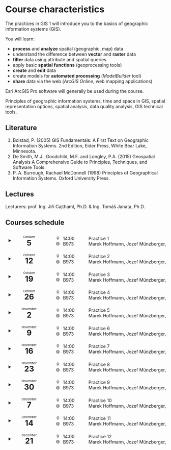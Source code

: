 # Course characteristics

The practices in GIS 1 will introduce you to the basics of geographic information systems (GIS).

You will learn:

- **process** and **analyze** spatial (geographic, map) data
- understand the difference between **vector** and **raster** data
- **filter** data using attribute and spatial queries
- apply basic **spatial functions** (geoprocessing tools)
- **create** and **edit** data
- create models for **automated processing** (_ModelBuilder_ tool)
- **share** data via the web (_ArcGIS Online_, web mapping applications)

Esri ArcGIS Pro software will generally be used during the course.

Principles of geographic information systems, time and space in GIS, spatial representation options, spatial analysis, data quality analysis, GIS technical tools.

## Literature

1. Bolstad, P. (2005) GIS Fundamentals: A First Text on Geographic Information Systems. 2nd Edition, Eider Press, White Bear Lake, Minnesota.
2. De Smith, M.J., Goodchild, M.F. and Longley, P.A. (2015) Geospatial Analysis A Comprehensive Guide to Principles, Techniques, and Software Tools.
3. P. A. Burrough, Rachael McDonnell (1998) Principles of Geographical Information Systems. Oxford University Press.

## Lectures

Lecturers: prof. Ing. Jiří Cajthaml, Ph.D. & Ing. Tomáš Janata, Ph.D.

<!-- <div class="container" style="">
  <div class="list_item" style="background-color:inherit;padding:10px;border-radius:10px;border:2px solid #ddd;">
    <div class="date" style="display:inline-block;text-align:center;color:var(--md-primary-fg-color);width:2.5rem;">
      <div class="month" style="font-size:.6rem;line-height:1.3;">leden</div>
      <div class="day" style="font-size:1.5rem;font-weight:bold;line-height:1;">28</div>
    </div>
    <div class="time_place" style="background-color:blue;display:inline-block">
      <div clas="time">10:00 - 12:00</div>
      <div class="place">C-212, FSv ČVUT</div>
    </div>
    <div class="title_teacher" style="background-color:blue;display:inline-block">
      <div class="title">Lecture Title</div>
      <div class="teacher">Lecturer</div>
    </div>
  </div>
</div> -->

## Courses schedule

<style>
  .connected{margin:0 !important;border-top:none !important; border-bottom:none !important;border-radius:0 !important;box-shadow:none !important;}
  .connected.first{border-radius: .1rem .1rem 0 0 !important; border-top:   .05rem solid var(--md-primary-fg-color) !important;}
  .connected.last {border-radius: 0 0 .1rem .1rem !important; border-bottom:.05rem solid var(--md-primary-fg-color) !important;}

  .connected.table.first{border-radius: .5rem .5rem 0 0 !important; border-top:   .05rem solid var(--md-primary-fg-color) !important;}
  .connected.table.last {border-radius: 0 0 .5rem .5rem !important; border-bottom:.05rem solid var(--md-primary-fg-color) !important;}
  details.connected.table summary:first-child::before{content:none !important;}
  details.connected.table summary:first-child::after{top:22.8px;background-color:var(--md-primary-fg-color);} /*verical alignment*/
  details.connected.table summary{padding-left:0;background-color:unset;}
  summary:hover{background-color:#0094851a !important;}
  details[open] summary{background-color:#0094851a !important;}
  details[open]{border-bottom:.05rem solid var(--md-primary-fg-color) !important;}

  div.event_container{border:.05rem solid var(--md-primary-fg-color); border-radius:.5rem;/*background-color:red;*/overflow: hidden;}
  div.event_container details.details_event_item{border:none;}
  div.event_container details.details_event_item summary{padding:10px; white-space:nowrap;}
  div.event_container details.details_event_item summary .date{display:inline-block;vertical-align:middle;text-align:center;border-right:1px solid var(--md-typeset-table-color); padding-right:calc(1.25em + 2px); padding-left:10px;color:var(--md-primary-fg-color); width:80px;}
                                                 summary .date .month{font-size:.6rem;line-height:1.3;}
                                                 summary .date .day  {font-size:1.5rem;font-weight:bold;line-height:1;}
  div.event_container details.details_event_item summary .time_loc{display:inline-block; vertical-align:middle; font-weight:normal; margin: 0px 40px 0px 20px;}
                                                 /* summary .time_loc .time    {white-space:nowrap;} */
                                                 /* summary .time_loc .location{white-space:nowrap;} */
                                                 summary .marker.map_pin   {display:inline-block; height:1em; width:1em; vertical-align: -6%; margin-right:5px; color:#999;}
                                                 summary .marker.clock_time{display:inline-block; height:1em; width:1em; vertical-align:-10%; margin-right:5px; color:#999;}
  div.event_container details.details_event_item summary .title_staff{display:inline-block; vertical-align:middle; font-weight:normal;}
                                                 summary img{width:1em !important; height:1em !important; object-fit:cover; border-radius:50%; vertical-align:-9%; margin-right:5px;}
  /*DESIGN INSPIRATION: https://cdn.dribbble.com/userupload/6968464/file/original-35752bb8755c7231346ed73826e77597.png*/
</style>

<div class="event_container">
  <details class="details_event_item connected table">
    <summary>
      <div class="date">
        <div class="month">October</div>
        <div class="day">5</div>
      </div>
      <div class="time_loc">
        <div class="time">
          <span class="marker map_pin"><svg fill="currentColor" xmlns="http://www.w3.org/2000/svg" viewBox="0 0 24 24"><title>map-marker</title><path d="M12,11.5A2.5,2.5 0 0,1 9.5,9A2.5,2.5 0 0,1 12,6.5A2.5,2.5 0 0,1 14.5,9A2.5,2.5 0 0,1 12,11.5M12,2A7,7 0 0,0 5,9C5,14.25 12,22 12,22C12,22 19,14.25 19,9A7,7 0 0,0 12,2Z" /></svg></span>
          14:00</div>
        <div class="location">
          <span class="marker clock_time"><svg fill="currentColor" xmlns="http://www.w3.org/2000/svg" viewBox="0 0 24 24"><title>clock-time-eight</title><path d="M12 2C6.5 2 2 6.5 2 12C2 17.5 6.5 22 12 22C17.5 22 22 17.5 22 12S17.5 2 12 2M7.7 15.5L7 14.2L11 11.9V7H12.5V12.8L7.7 15.5Z" /></svg></span>
          B973</div>
      </div>
      <div class="title_staff">
        <div class="title">Practice 1</div>
        <div class="staff">Marek Hoffmann, Jozef Münzberger, Vojtěch Cehák</div>
      </div>
    </summary>
    <p>Course introduction, ArcGIS Pro basics </p>
  </details>

  <details class="details_event_item connected table">
    <summary>
      <div class="date">
        <div class="month">October</div>
        <div class="day">12</div>
      </div>
      <div class="time_loc">
        <div class="time">
          <span class="marker map_pin"><svg fill="currentColor" xmlns="http://www.w3.org/2000/svg" viewBox="0 0 24 24"><title>map-marker</title><path d="M12,11.5A2.5,2.5 0 0,1 9.5,9A2.5,2.5 0 0,1 12,6.5A2.5,2.5 0 0,1 14.5,9A2.5,2.5 0 0,1 12,11.5M12,2A7,7 0 0,0 5,9C5,14.25 12,22 12,22C12,22 19,14.25 19,9A7,7 0 0,0 12,2Z" /></svg></span>
          14:00</div>
        <div class="location">
          <span class="marker clock_time"><svg fill="currentColor" xmlns="http://www.w3.org/2000/svg" viewBox="0 0 24 24"><title>clock-time-eight</title><path d="M12 2C6.5 2 2 6.5 2 12C2 17.5 6.5 22 12 22C17.5 22 22 17.5 22 12S17.5 2 12 2M7.7 15.5L7 14.2L11 11.9V7H12.5V12.8L7.7 15.5Z" /></svg></span>
          B973</div>
      </div>
      <div class="title_staff">
        <div class="title">Practice 2</div>
        <div class="staff">Marek Hoffmann, Jozef Münzberger, Vojtěch Cehák</div>
      </div>
    </summary>
    <p>Coordinate systems, geodatabase, shapefile, reference scale </p>
  </details>

  <details class="details_event_item connected table">
    <summary>
      <div class="date">
        <div class="month">October</div>
        <div class="day">19</div>
      </div>
      <div class="time_loc">
        <div class="time">
          <span class="marker map_pin"><svg fill="currentColor" xmlns="http://www.w3.org/2000/svg" viewBox="0 0 24 24"><title>map-marker</title><path d="M12,11.5A2.5,2.5 0 0,1 9.5,9A2.5,2.5 0 0,1 12,6.5A2.5,2.5 0 0,1 14.5,9A2.5,2.5 0 0,1 12,11.5M12,2A7,7 0 0,0 5,9C5,14.25 12,22 12,22C12,22 19,14.25 19,9A7,7 0 0,0 12,2Z" /></svg></span>
          14:00</div>
        <div class="location">
          <span class="marker clock_time"><svg fill="currentColor" xmlns="http://www.w3.org/2000/svg" viewBox="0 0 24 24"><title>clock-time-eight</title><path d="M12 2C6.5 2 2 6.5 2 12C2 17.5 6.5 22 12 22C17.5 22 22 17.5 22 12S17.5 2 12 2M7.7 15.5L7 14.2L11 11.9V7H12.5V12.8L7.7 15.5Z" /></svg></span>
          B973</div>
      </div>
      <div class="title_staff">
        <div class="title">Practice 3</div>
        <div class="staff">Marek Hoffmann, Jozef Münzberger, Vojtěch Cehák</div>
      </div>
    </summary>
    <p>Vector data (Feature Classes), selections, attribute query, location query	</p>
  </details>

  <details class="details_event_item connected table">
    <summary>
      <div class="date">
        <div class="month">October</div>
        <div class="day">26</div>
      </div>
      <div class="time_loc">
        <div class="time">
          <span class="marker map_pin"><svg fill="currentColor" xmlns="http://www.w3.org/2000/svg" viewBox="0 0 24 24"><title>map-marker</title><path d="M12,11.5A2.5,2.5 0 0,1 9.5,9A2.5,2.5 0 0,1 12,6.5A2.5,2.5 0 0,1 14.5,9A2.5,2.5 0 0,1 12,11.5M12,2A7,7 0 0,0 5,9C5,14.25 12,22 12,22C12,22 19,14.25 19,9A7,7 0 0,0 12,2Z" /></svg></span>
          14:00</div>
        <div class="location">
          <span class="marker clock_time"><svg fill="currentColor" xmlns="http://www.w3.org/2000/svg" viewBox="0 0 24 24"><title>clock-time-eight</title><path d="M12 2C6.5 2 2 6.5 2 12C2 17.5 6.5 22 12 22C17.5 22 22 17.5 22 12S17.5 2 12 2M7.7 15.5L7 14.2L11 11.9V7H12.5V12.8L7.7 15.5Z" /></svg></span>
          B973</div>
      </div>
      <div class="title_staff">
        <div class="title">Practice 4</div>
        <div class="staff">Marek Hoffmann, Jozef Münzberger, Vojtěch Cehák</div>
      </div>
    </summary>
    <p>Attribute table, join, spatial join, calculate field, calculate geometry</p>
  </details>

  <details class="details_event_item connected table">
    <summary>
      <div class="date">
        <div class="month">November</div>
        <div class="day">2</div>
      </div>
      <div class="time_loc">
        <div class="time">
          <span class="marker map_pin"><svg fill="currentColor" xmlns="http://www.w3.org/2000/svg" viewBox="0 0 24 24"><title>map-marker</title><path d="M12,11.5A2.5,2.5 0 0,1 9.5,9A2.5,2.5 0 0,1 12,6.5A2.5,2.5 0 0,1 14.5,9A2.5,2.5 0 0,1 12,11.5M12,2A7,7 0 0,0 5,9C5,14.25 12,22 12,22C12,22 19,14.25 19,9A7,7 0 0,0 12,2Z" /></svg></span>
          14:00</div>
        <div class="location">
          <span class="marker clock_time"><svg fill="currentColor" xmlns="http://www.w3.org/2000/svg" viewBox="0 0 24 24"><title>clock-time-eight</title><path d="M12 2C6.5 2 2 6.5 2 12C2 17.5 6.5 22 12 22C17.5 22 22 17.5 22 12S17.5 2 12 2M7.7 15.5L7 14.2L11 11.9V7H12.5V12.8L7.7 15.5Z" /></svg></span>
          B973</div>
      </div>
      <div class="title_staff">
        <div class="title">Practice 5</div>
        <div class="staff">Marek Hoffmann, Jozef Münzberger, Vojtěch Cehák</div>
      </div>
    </summary>
    <p>Creating vector data, editing tools (constraints, snapping, absolute location,
fixed angle/distance, move, rotate, scale, split, merge, copy geometry between layers) </p>
  </details>

  <details class="details_event_item connected table">
    <summary>
      <div class="date">
        <div class="month">November</div>
        <div class="day">9</div>
      </div>
      <div class="time_loc">
        <div class="time">
          <span class="marker map_pin"><svg fill="currentColor" xmlns="http://www.w3.org/2000/svg" viewBox="0 0 24 24"><title>map-marker</title><path d="M12,11.5A2.5,2.5 0 0,1 9.5,9A2.5,2.5 0 0,1 12,6.5A2.5,2.5 0 0,1 14.5,9A2.5,2.5 0 0,1 12,11.5M12,2A7,7 0 0,0 5,9C5,14.25 12,22 12,22C12,22 19,14.25 19,9A7,7 0 0,0 12,2Z" /></svg></span>
          14:00</div>
        <div class="location">
          <span class="marker clock_time"><svg fill="currentColor" xmlns="http://www.w3.org/2000/svg" viewBox="0 0 24 24"><title>clock-time-eight</title><path d="M12 2C6.5 2 2 6.5 2 12C2 17.5 6.5 22 12 22C17.5 22 22 17.5 22 12S17.5 2 12 2M7.7 15.5L7 14.2L11 11.9V7H12.5V12.8L7.7 15.5Z" /></svg></span>
          B973</div>
      </div>
      <div class="title_staff">
        <div class="title">Practice 6</div>
        <div class="staff">Marek Hoffmann, Jozef Münzberger, Vojtěch Cehák</div>
      </div>
    </summary>
    <p>Geoprocessing tools (Buffer, Clip, Union, Intersect, Project),
specific use case (finding the best location for a new city bus stop)</p>
  </details>

  <details class="details_event_item connected table">
    <summary>
      <div class="date">
        <div class="month">November</div>
        <div class="day">16</div>
      </div>
      <div class="time_loc">
        <div class="time">
          <span class="marker map_pin"><svg fill="currentColor" xmlns="http://www.w3.org/2000/svg" viewBox="0 0 24 24"><title>map-marker</title><path d="M12,11.5A2.5,2.5 0 0,1 9.5,9A2.5,2.5 0 0,1 12,6.5A2.5,2.5 0 0,1 14.5,9A2.5,2.5 0 0,1 12,11.5M12,2A7,7 0 0,0 5,9C5,14.25 12,22 12,22C12,22 19,14.25 19,9A7,7 0 0,0 12,2Z" /></svg></span>
          14:00</div>
        <div class="location">
          <span class="marker clock_time"><svg fill="currentColor" xmlns="http://www.w3.org/2000/svg" viewBox="0 0 24 24"><title>clock-time-eight</title><path d="M12 2C6.5 2 2 6.5 2 12C2 17.5 6.5 22 12 22C17.5 22 22 17.5 22 12S17.5 2 12 2M7.7 15.5L7 14.2L11 11.9V7H12.5V12.8L7.7 15.5Z" /></svg></span>
          B973</div>
      </div>
      <div class="title_staff">
        <div class="title">Practice 7</div>
        <div class="staff">Marek Hoffmann, Jozef Münzberger, Vojtěch Cehák</div>
      </div>
    </summary>
    <p>Data resource overview, web data services, geoportals</p>
  </details>

  <details class="details_event_item connected table">
    <summary>
      <div class="date">
        <div class="month">November</div>
        <div class="day">23</div>
      </div>
      <div class="time_loc">
        <div class="time">
          <span class="marker map_pin"><svg fill="currentColor" xmlns="http://www.w3.org/2000/svg" viewBox="0 0 24 24"><title>map-marker</title><path d="M12,11.5A2.5,2.5 0 0,1 9.5,9A2.5,2.5 0 0,1 12,6.5A2.5,2.5 0 0,1 14.5,9A2.5,2.5 0 0,1 12,11.5M12,2A7,7 0 0,0 5,9C5,14.25 12,22 12,22C12,22 19,14.25 19,9A7,7 0 0,0 12,2Z" /></svg></span>
          14:00</div>
        <div class="location">
          <span class="marker clock_time"><svg fill="currentColor" xmlns="http://www.w3.org/2000/svg" viewBox="0 0 24 24"><title>clock-time-eight</title><path d="M12 2C6.5 2 2 6.5 2 12C2 17.5 6.5 22 12 22C17.5 22 22 17.5 22 12S17.5 2 12 2M7.7 15.5L7 14.2L11 11.9V7H12.5V12.8L7.7 15.5Z" /></svg></span>
          B973</div>
      </div>
      <div class="title_staff">
        <div class="title">Practice 8</div>
        <div class="staff">Marek Hoffmann, Jozef Münzberger, Vojtěch Cehák</div>
      </div>
    </summary>
    <p>Raster data, raster parameters (extent, px size, px depth, bands, pyramids, spatial reference),
basic symbology, terrain representation in GIS</p>
  </details>

  <details class="details_event_item connected table">
    <summary>
      <div class="date">
        <div class="month">November</div>
        <div class="day">30</div>
      </div>
      <div class="time_loc">
        <div class="time">
          <span class="marker map_pin"><svg fill="currentColor" xmlns="http://www.w3.org/2000/svg" viewBox="0 0 24 24"><title>map-marker</title><path d="M12,11.5A2.5,2.5 0 0,1 9.5,9A2.5,2.5 0 0,1 12,6.5A2.5,2.5 0 0,1 14.5,9A2.5,2.5 0 0,1 12,11.5M12,2A7,7 0 0,0 5,9C5,14.25 12,22 12,22C12,22 19,14.25 19,9A7,7 0 0,0 12,2Z" /></svg></span>
          14:00</div>
        <div class="location">
          <span class="marker clock_time"><svg fill="currentColor" xmlns="http://www.w3.org/2000/svg" viewBox="0 0 24 24"><title>clock-time-eight</title><path d="M12 2C6.5 2 2 6.5 2 12C2 17.5 6.5 22 12 22C17.5 22 22 17.5 22 12S17.5 2 12 2M7.7 15.5L7 14.2L11 11.9V7H12.5V12.8L7.7 15.5Z" /></svg></span>
          B973</div>
      </div>
      <div class="title_staff">
        <div class="title">Practice 9</div>
        <div class="staff">Marek Hoffmann, Jozef Münzberger, Vojtěch Cehák</div>
      </div>
    </summary>
    <p>Geoprocessing tools for raster data (Slope, Aspect, Reclassify, Raster Calculator)	</p>
  </details>

  <details class="details_event_item connected table">
    <summary>
      <div class="date">
        <div class="month">December</div>
        <div class="day">7</div>
      </div>
      <div class="time_loc">
        <div class="time">
          <span class="marker map_pin"><svg fill="currentColor" xmlns="http://www.w3.org/2000/svg" viewBox="0 0 24 24"><title>map-marker</title><path d="M12,11.5A2.5,2.5 0 0,1 9.5,9A2.5,2.5 0 0,1 12,6.5A2.5,2.5 0 0,1 14.5,9A2.5,2.5 0 0,1 12,11.5M12,2A7,7 0 0,0 5,9C5,14.25 12,22 12,22C12,22 19,14.25 19,9A7,7 0 0,0 12,2Z" /></svg></span>
          14:00</div>
        <div class="location">
          <span class="marker clock_time"><svg fill="currentColor" xmlns="http://www.w3.org/2000/svg" viewBox="0 0 24 24"><title>clock-time-eight</title><path d="M12 2C6.5 2 2 6.5 2 12C2 17.5 6.5 22 12 22C17.5 22 22 17.5 22 12S17.5 2 12 2M7.7 15.5L7 14.2L11 11.9V7H12.5V12.8L7.7 15.5Z" /></svg></span>
          B973</div>
      </div>
      <div class="title_staff">
        <div class="title">Practice 10</div>
        <div class="staff">Marek Hoffmann, Jozef Münzberger, Vojtěch Cehák</div>
      </div>
    </summary>
    <p>Raster/vector conversion, subsequent conversion GP tools</p>
  </details>

  <details class="details_event_item connected table">
    <summary>
      <div class="date">
        <div class="month">December</div>
        <div class="day">14</div>
      </div>
      <div class="time_loc">
        <div class="time">
          <span class="marker map_pin"><svg fill="currentColor" xmlns="http://www.w3.org/2000/svg" viewBox="0 0 24 24"><title>map-marker</title><path d="M12,11.5A2.5,2.5 0 0,1 9.5,9A2.5,2.5 0 0,1 12,6.5A2.5,2.5 0 0,1 14.5,9A2.5,2.5 0 0,1 12,11.5M12,2A7,7 0 0,0 5,9C5,14.25 12,22 12,22C12,22 19,14.25 19,9A7,7 0 0,0 12,2Z" /></svg></span>
          14:00</div>
        <div class="location">
          <span class="marker clock_time"><svg fill="currentColor" xmlns="http://www.w3.org/2000/svg" viewBox="0 0 24 24"><title>clock-time-eight</title><path d="M12 2C6.5 2 2 6.5 2 12C2 17.5 6.5 22 12 22C17.5 22 22 17.5 22 12S17.5 2 12 2M7.7 15.5L7 14.2L11 11.9V7H12.5V12.8L7.7 15.5Z" /></svg></span>
          B973</div>
      </div>
      <div class="title_staff">
        <div class="title">Practice 11</div>
        <div class="staff">Marek Hoffmann, Jozef Münzberger, Vojtěch Cehák</div>
      </div>
    </summary>
    <p>ArcGIS Online, sharing data from ArcGIS Pro</p>
  </details>

  <details class="details_event_item connected table">
    <summary>
      <div class="date">
        <div class="month">December</div>
        <div class="day">21</div>
      </div>
      <div class="time_loc">
        <div class="time">
          <span class="marker map_pin"><svg fill="currentColor" xmlns="http://www.w3.org/2000/svg" viewBox="0 0 24 24"><title>map-marker</title><path d="M12,11.5A2.5,2.5 0 0,1 9.5,9A2.5,2.5 0 0,1 12,6.5A2.5,2.5 0 0,1 14.5,9A2.5,2.5 0 0,1 12,11.5M12,2A7,7 0 0,0 5,9C5,14.25 12,22 12,22C12,22 19,14.25 19,9A7,7 0 0,0 12,2Z" /></svg></span>
          14:00</div>
        <div class="location">
          <span class="marker clock_time"><svg fill="currentColor" xmlns="http://www.w3.org/2000/svg" viewBox="0 0 24 24"><title>clock-time-eight</title><path d="M12 2C6.5 2 2 6.5 2 12C2 17.5 6.5 22 12 22C17.5 22 22 17.5 22 12S17.5 2 12 2M7.7 15.5L7 14.2L11 11.9V7H12.5V12.8L7.7 15.5Z" /></svg></span>
          B973</div>
      </div>
      <div class="title_staff">
        <div class="title">Practice 12</div>
        <div class="staff">Marek Hoffmann, Jozef Münzberger, Vojtěch Cehák</div>
      </div>
    </summary>
    <p>Assessment Project Presentation	</p>
  </details>
</div>

<div style="margin:6cm">&nbsp;</div>
